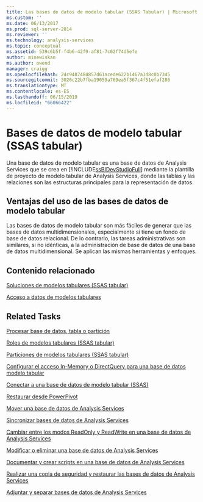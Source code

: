 ```yaml
---
title: Las bases de datos de modelo tabular (SSAS Tabular) | Microsoft Docs
ms.custom: ''
ms.date: 06/13/2017
ms.prod: sql-server-2014
ms.reviewer: ''
ms.technology: analysis-services
ms.topic: conceptual
ms.assetid: 539c6b5f-f4b6-42f9-af81-7c02f74d5efe
author: minewiskan
ms.author: owend
manager: craigg
ms.openlocfilehash: 24c9487484857d61acede622b1467a1d8c0b7345
ms.sourcegitcommit: 3026c22b7fba19059a769ea5f367c4f51efaf286
ms.translationtype: MT
ms.contentlocale: es-ES
ms.lasthandoff: 06/15/2019
ms.locfileid: "66066422"
---
```

# <a name="tabular-model-databases-ssas-tabular"></a>Bases de datos de modelo tabular (SSAS tabular)
  Una base de datos de modelo tabular es una base de datos de Analysis Services que se crea en [!INCLUDE[ssBIDevStudioFull](../../includes/ssbidevstudiofull-md.md)] mediante la plantilla de proyecto de modelo tabular de Analysis Services, donde las tablas y las relaciones son las estructuras principales para la representación de datos.  
  
## <a name="benefits-of-using-tabular-model-databases"></a>Ventajas del uso de las bases de datos de modelo tabular  
 Las bases de datos de modelo tabular son más fáciles de generar que las bases de datos multidimensionales, especialmente si tiene un fondo de base de datos relacional. De lo contrario, las tareas administrativas son similares, si no idénticas, a la administración de base de datos de una base de datos multidimensional. Se aplican las mismas herramientas y enfoques.  
  
## <a name="related-content"></a>Contenido relacionado  
 [Soluciones de modelos tabulares &#40;SSAS tabular&#41;](../tabular-model-solutions-ssas-tabular.md)  
  
 [Acceso a datos de modelos tabulares](tabular-model-data-access.md)  
  
## <a name="related-tasks"></a>Related Tasks  
 [Procesar base de datos, tabla o partición](process-database-table-or-partition-analysis-services.md)  
  
 [Roles de modelos tabulares &#40;SSAS tabular&#41;](tabular-model-roles-ssas-tabular.md)  
  
 [Particiones de modelos tabulares &#40;SSAS tabular&#41;](tabular-model-partitions-ssas-tabular.md)  
  
 [Configurar el acceso In-Memory o DirectQuery para una base de datos modelo tabular](enable-directquery-mode-in-ssms.md)  
  
 [Conectar a una base de datos de modelo tabular &#40;SSAS&#41;](connect-to-a-tabular-model-database-ssas.md)  
  
 [Restaurar desde PowerPivot](restore-from-power-pivot.md)  
  
 [Mover una base de datos de Analysis Services](../multidimensional-models/move-an-analysis-services-database.md)  
  
 [Sincronizar bases de datos de Analysis Services](../multidimensional-models/synchronize-analysis-services-databases.md)  
  
 [Cambiar entre los modos ReadOnly y ReadWrite en una base de datos de Analysis Services](../multidimensional-models/switch-an-analysis-services-database-between-readonly-and-readwrite-modes.md)  
  
 [Modificar o eliminar una base de datos de Analysis Services](../multidimensional-models/modify-or-delete-an-analysis-services-database.md)  
  
 [Documentar y crear scripts en una base de datos de Analysis Services](../multidimensional-models/document-and-script-an-analysis-services-database.md)  
  
 [Realizar una copia de seguridad y restaurar las bases de datos de Analysis Services](../multidimensional-models/backup-and-restore-of-analysis-services-databases.md)  
  
 [Adjuntar y separar bases de datos de Analysis Services](../multidimensional-models/attach-and-detach-analysis-services-databases.md)  
  
  
